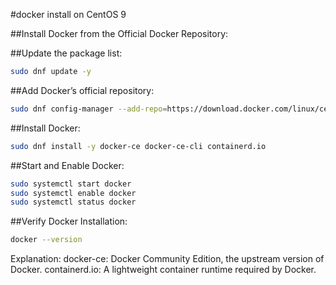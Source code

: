 #docker install on CentOS 9

##Install Docker from the Official Docker Repository:

##Update the package list:
```bash
sudo dnf update -y
```
##Add Docker’s official repository:
```bash
sudo dnf config-manager --add-repo=https://download.docker.com/linux/centos/docker-ce.repo
```
##Install Docker:
```bash
sudo dnf install -y docker-ce docker-ce-cli containerd.io
```
##Start and Enable Docker:
```bash
sudo systemctl start docker
sudo systemctl enable docker
sudo systemctl status docker
```
##Verify Docker Installation:
```bash
docker --version
```
Explanation:
docker-ce: Docker Community Edition, the upstream version of Docker.
containerd.io: A lightweight container runtime required by Docker.
